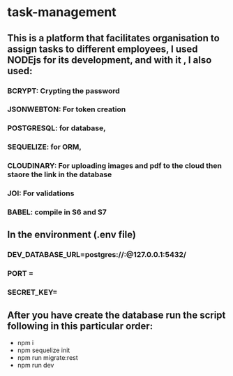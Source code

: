 # task-management

## This is a platform that facilitates organisation to assign tasks to different employees, I used NODEjs for its development, and with it , I also used:

### BCRYPT: Crypting the password
### JSONWEBTON: For token creation
### POSTGRESQL: for database,
### SEQUELIZE: for ORM,
### CLOUDINARY: For uploading images and pdf to the cloud then staore the link in the database
### JOI: For validations
### BABEL: compile in S6 and S7

## In the environment (.env file)

### DEV_DATABASE_URL=postgres://<your-username>:<your-password>@127.0.0.1:5432/<your-database>
### PORT =<your-port>
### SECRET_KEY=<your-key>

## After you have create the database run the script following in this particular order:

- npm i
- npm sequelize init
- npm run migrate:rest
- npm run dev

